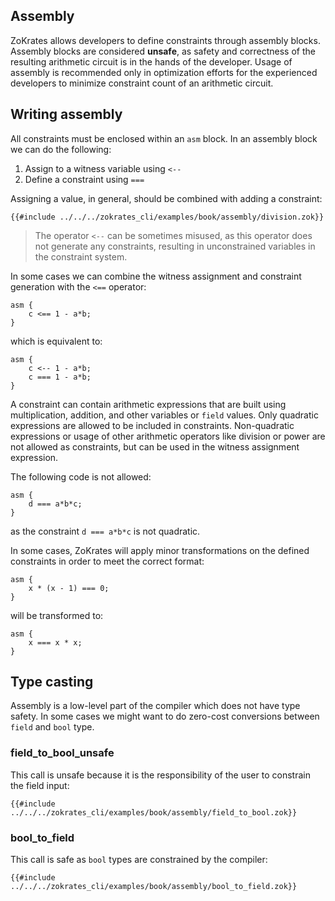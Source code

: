 ## Assembly

ZoKrates allows developers to define constraints through assembly blocks. Assembly blocks are considered **unsafe**, as safety and correctness of the resulting arithmetic circuit is in the hands of the developer. Usage of assembly is recommended only  in optimization efforts for the experienced developers to minimize constraint count of an arithmetic circuit.

## Writing assembly

All constraints must be enclosed within an `asm` block. In an assembly block we can do the following:

1. Assign to a witness variable using `<--`
2. Define a constraint using `===`

Assigning a value, in general, should be combined with adding a constraint:

```zok
{{#include ../../../zokrates_cli/examples/book/assembly/division.zok}}
```

> The operator `<--` can be sometimes misused, as this operator does not generate any constraints, resulting in unconstrained variables in the constraint system.

In some cases we can combine the witness assignment and constraint generation with the `<==` operator:

```zok
asm {
    c <== 1 - a*b;
}
```

which is equivalent to:

```zok
asm {
    c <-- 1 - a*b;
    c === 1 - a*b;
}
```

A constraint can contain arithmetic expressions that are built using multiplication, addition, and other variables or `field` values. Only quadratic expressions are allowed to be included in constraints. Non-quadratic expressions or usage of other arithmetic operators like division or power are not allowed as constraints, but can be used in the witness assignment expression.

The following code is not allowed:

```zok
asm {
    d === a*b*c;
}
```

as the constraint `d === a*b*c` is not quadratic.

In some cases, ZoKrates will apply minor transformations on the defined constraints in order to meet the correct format:

```zok
asm {
    x * (x - 1) === 0;
}
```

will be transformed to:

```zok
asm {
    x === x * x;
}
```

## Type casting

Assembly is a low-level part of the compiler which does not have type safety. In some cases we might want to do zero-cost conversions between `field` and `bool` type.

### field_to_bool_unsafe

This call is unsafe because it is the responsibility of the user to constrain the field input:

```zok
{{#include ../../../zokrates_cli/examples/book/assembly/field_to_bool.zok}}
```

### bool_to_field

This call is safe as `bool` types are constrained by the compiler:

```zok
{{#include ../../../zokrates_cli/examples/book/assembly/bool_to_field.zok}}
```